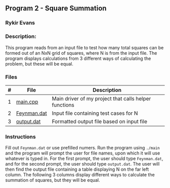 ## Program 2 - Square Summation
### Rykir Evans
### Description:

This program reads from an input file to test how many total squares can be formed out of an NxN grid of squares, where N is from the input file. The program displays calculations from 3 different ways of calculating the problem, but these will be equal.

### Files

|   #   | File                                        | Description                                              |
| :---: | ------------------------------------------- | -------------------------------------------------------- |
|   1   | [main.cpp](.main.cpp)                       | Main driver of my project that calls helper functions    |
|   2   | [Feynman.dat](./Feynman.dat)                | Input file containing test cases for N                   |
|   3   | [output.dat](./output.dat)                  | Formatted output file based on input file                |

### Instructions

Fill out `Feynman.dat` or use prefilled numers. Run the program using `./main` and the program will prompt the user for file names, upon which it will use whatever is typed in. For the first prompt, the user should type `Feynman.dat`, and for the second prompt, the user should type `output.dat`.
The user will then find the output file containing a table displaying N on the far left column. The following 3 columns display different ways to calculate the summation of squares, but they will be equal.
